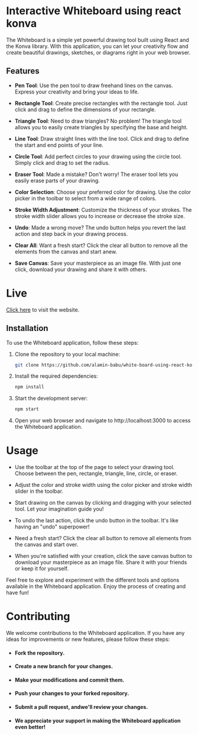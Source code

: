 # Interactive Whiteboard using react konva


The Whiteboard is a simple yet powerful drawing tool built using React and the Konva library. With this application, you can let your creativity flow and create beautiful drawings, sketches, or diagrams right in your web browser.

## Features

- **Pen Tool**: Use the pen tool to draw freehand lines on the canvas. Express your creativity and bring your ideas to life.

- **Rectangle Tool**: Create precise rectangles with the rectangle tool. Just click and drag to define the dimensions of your rectangle.

- **Triangle Tool**: Need to draw triangles? No problem! The triangle tool allows you to easily create triangles by specifying the base and height.

- **Line Tool**: Draw straight lines with the line tool. Click and drag to define the start and end points of your line.

- **Circle Tool**: Add perfect circles to your drawing using the circle tool. Simply click and drag to set the radius.

- **Eraser Tool**: Made a mistake? Don't worry! The eraser tool lets you easily erase parts of your drawing.

- **Color Selection**: Choose your preferred color for drawing. Use the color picker in the toolbar to select from a wide range of colors.

- **Stroke Width Adjustment**: Customize the thickness of your strokes. The stroke width slider allows you to increase or decrease the stroke size.

- **Undo**: Made a wrong move? The undo button helps you revert the last action and step back in your drawing process.

- **Clear All**: Want a fresh start? Click the clear all button to remove all the elements from the canvas and start anew.

- **Save Canvas**: Save your masterpiece as an image file. With just one click, download your drawing and share it with others.
# Live

[Click here](https://white-board-using-react-konva.vercel.app/) to visit the website.
## Installation

To use the Whiteboard application, follow these steps:

1. Clone the repository to your local machine:
      ```bash
    git clone https://github.com/alamin-babu/white-board-using-react-konva.git

2. Install the required dependencies:
    ```bash
    npm install
3. Start the development server:
   ```bash
   npm start
4. Open your web browser and navigate to http://localhost:3000 to access the Whiteboard application.

# Usage
-  Use the toolbar at the top of the page to select your drawing tool. Choose between the pen, rectangle, triangle, line, circle, or eraser.

- Adjust the color and stroke width using the color picker and stroke width slider in the toolbar.

- Start drawing on the canvas by clicking and dragging with your selected tool. Let your imagination guide you!

- To undo the last action, click the undo button in the toolbar. It's like having an "undo" superpower!

- Need a fresh start? Click the clear all button to remove all elements from the canvas and start over.

- When you're satisfied with your creation, click the save canvas button to download your masterpiece as an image file. Share it with your friends or keep it for yourself.

Feel free to explore and experiment with the different tools and options available in the Whiteboard application. Enjoy the process of creating and have fun!

# Contributing

We welcome contributions to the Whiteboard application. If you have any ideas for improvements or new features, please follow these steps:

- #### Fork the repository.

- #### Create a new branch for your changes.

- #### Make your modifications and commit them.

- #### Push your changes to your forked repository.

- #### Submit a pull request, andwe'll review your changes.

- #### We appreciate your support in making the Whiteboard application even better!



